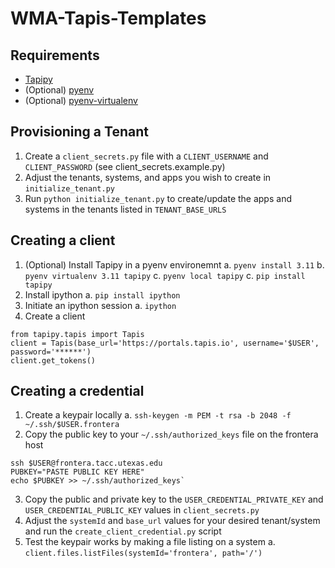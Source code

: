 # WMA-Tapis-Templates

## Requirements
- [Tapipy](https://github.com/tapis-project/tapipy/tree/main/tapipy)
- (Optional) [pyenv](https://github.com/pyenv/pyenv)
- (Optional) [pyenv-virtualenv](https://github.com/pyenv/pyenv-virtualenv)

## Provisioning a Tenant
1. Create a `client_secrets.py` file with a `CLIENT_USERNAME` and `CLIENT_PASSWORD` (see client_secrets.example.py)
2. Adjust the tenants, systems, and apps you wish to create in `initialize_tenant.py`
3. Run `python initialize_tenant.py` to create/update the apps and systems in the tenants listed in `TENANT_BASE_URLS`

## Creating a client
1. (Optional) Install Tapipy in a pyenv environemnt
  a. `pyenv install 3.11`
  b. `pyenv virtualenv 3.11 tapipy`
  c. `pyenv local tapipy`
  c. `pip install tapipy`
2. Install ipython
  a. `pip install ipython`
3. Initiate an ipython session
  a. `ipython`
4. Create a client
```
from tapipy.tapis import Tapis
client = Tapis(base_url='https://portals.tapis.io', username='$USER', password='******')
client.get_tokens()
```

## Creating a credential
1. Create a keypair locally
  a. `ssh-keygen -m PEM -t rsa -b 2048 -f ~/.ssh/$USER.frontera`
2. Copy the public key to your `~/.ssh/authorized_keys` file on the frontera host
```
ssh $USER@frontera.tacc.utexas.edu
PUBKEY="PASTE PUBLIC KEY HERE"
echo $PUBKEY >> ~/.ssh/authorized_keys`
```
3. Copy the public and private key to the `USER_CREDENTIAL_PRIVATE_KEY` and `USER_CREDENTIAL_PUBLIC_KEY` values in `client_secrets.py`
4. Adjust the `systemId` and `base_url` values for your desired tenant/system and run the `create_client_credential.py` script
5. Test the keypair works by making a file listing on a system
  a. `client.files.listFiles(systemId='frontera', path='/')`
